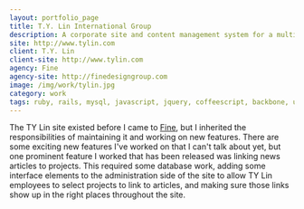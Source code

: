 ```yaml
---
layout: portfolio_page
title: T.Y. Lin International Group
description: A corporate site and content management system for a multinational architecture and contracting firm.
site: http://www.tylin.com
client: T.Y. Lin
client-site: http://www.tylin.com
agency: Fine
agency-site: http://finedesigngroup.com
image: /img/work/tylin.jpg
category: work
tags: ruby, rails, mysql, javascript, jquery, coffeescript, backbone, underscore, raphael
---
```


The TY Lin site existed before I came to [Fine](http://finedesigngroup.com),
but I inherited the responsibilities of maintaining it and working on new
features. There are some exciting new features I've worked on that I can't
talk about yet, but one prominent feature I worked that has been released was
linking news articles to projects. This required some database work,
adding some interface elements to the administration side of the site to
allow TY Lin employees to select projects to link to articles, and making sure
those links show up in the right places throughout the site.
